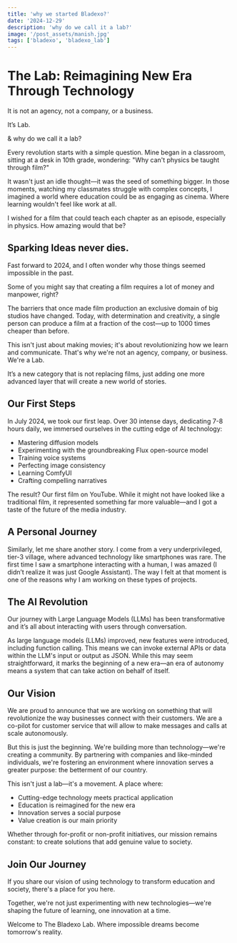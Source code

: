 ```yaml
---
title: 'why we started Bladexo?'
date: '2024-12-29'
description: 'why do we call it a lab?'
image: '/post_assets/manish.jpg'
tags: ['bladexo', 'bladexo_lab']
---
```


# The Lab: Reimagining New Era Through Technology

It is not an agency, not a company, or a business.

It’s Lab. 

& why do we call it a lab?

Every revolution starts with a simple question. Mine began in a classroom, sitting at a desk in 10th grade, wondering: "Why can't physics be taught through film?"

It wasn't just an idle thought—it was the seed of something bigger. In those moments, watching my classmates struggle with complex concepts, I imagined a world where education could be as engaging as cinema. Where learning wouldn't feel like work at all.

I wished for a film that could teach each chapter as an episode, especially in physics. How amazing would that be? 

## Sparking Ideas never dies.

Fast forward to 2024, and I often wonder why those things seemed impossible in the past.

Some of you might say that creating a film requires a lot of money and manpower, right?

The barriers that once made film production an exclusive domain of big studios have changed. Today, with determination and creativity, a single person can produce a film at a fraction of the cost—up to 1000 times cheaper than before.

This isn't just about making movies; it's about revolutionizing how we learn and communicate. That's why we're not an agency, company, or business. We're a Lab.

It’s a new category that is not replacing films, just adding one more advanced layer that will create a new world of stories.

## Our First Steps

In July 2024, we took our first leap. Over 30 intense days, dedicating 7-8 hours daily, we immersed ourselves in the cutting edge of AI technology:

- Mastering diffusion models
- Experimenting with the groundbreaking Flux open-source model
- Training voice systems
- Perfecting image consistency
- Learning ComfyUI
- Crafting compelling narratives

The result? Our first film on YouTube. While it might not have looked like a traditional film, it represented something far more valuable—and I got a taste of the future of the media industry.

## A Personal Journey

Similarly, let me share another story. I come from a very underprivileged, tier-3 village, where advanced technology like smartphones was rare. The first time I saw a smartphone interacting with a human, I was amazed (I didn’t realize it was just Google Assistant). The way I felt at that moment is one of the reasons why I am working on these types of projects. 

## The AI Revolution

Our journey with Large Language Models (LLMs) has been transformative and it’s all about interacting with users through conversation. 

As large language models (LLMs) improved, new features were introduced, including function calling. This means we can invoke external APIs or data within the LLM's input or output as JSON. While this may seem straightforward, it marks the beginning of a new era—an era of autonomy means a system that can take action on behalf of itself.

## Our Vision

We are proud to announce that we are working on something that will revolutionize the way businesses connect with their customers. We are a co-pilot for customer service that will allow to make messages and calls at scale autonomously.

But this is just the beginning. We're building more than technology—we're creating a community. By partnering with companies and like-minded individuals, we're fostering an environment where innovation serves a greater purpose: the betterment of our country.

This isn't just a lab—it's a movement. A place where:

- Cutting-edge technology meets practical application
- Education is reimagined for the new era
- Innovation serves a social purpose
- Value creation is our main priority

Whether through for-profit or non-profit initiatives, our mission remains constant: to create solutions that add genuine value to society.

## Join Our Journey

If you share our vision of using technology to transform education and society, there's a place for you here. 

Together, we're not just experimenting with new technologies—we're shaping the future of learning, one innovation at a time.

Welcome to The Bladexo Lab. Where impossible dreams become tomorrow's reality.